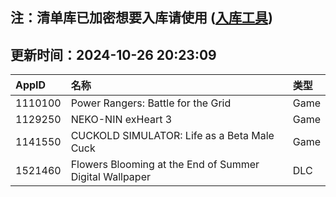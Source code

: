 ## 注：清单库已加密想要入库请使用 ([入库工具](https://github.com/BlankTMing/ManifestAutoUpdate/releases))

## 更新时间：2024-10-26 20:23:09
| AppID | 名称 | 类型  |
| :-------------------- | :----------------------------- | :----------- |
| 1110100 | Power Rangers: Battle for the Grid| Game |
| 1129250 | NEKO-NIN exHeart 3| Game |
| 1141550 | CUCKOLD SIMULATOR: Life as a Beta Male Cuck| Game |
| 1521460 | Flowers Blooming at the End of Summer Digital Wallpaper| DLC |
